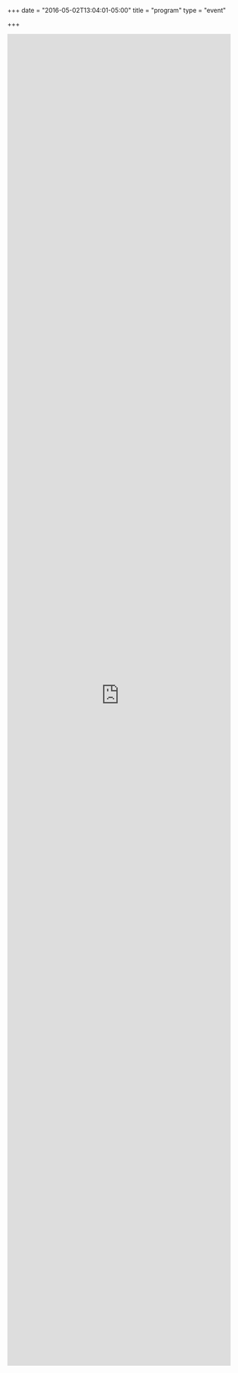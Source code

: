 +++
date = "2016-05-02T13:04:01-05:00"
title = "program"
type = "event"

+++

<div style="width:100%; text-align:left;">
    <iframe src="http://devopsdaysaustin2015.sched.org/" frameborder="0" height="3000" width="100%" vspace="0" hspace="0" marginheight="5" marginwidth="5" scrolling="auto" allowtransparency="true"></iframe>
</div>
